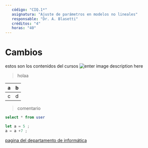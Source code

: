 ```yaml
---
   código: "CIQ.1*"
   asignatura: "Ajuste de parámetros en modelos no lineales"
   responsable: "Dr. A. Blasetti"
   créditos: "4"
   horas: "40"
---
```

# Cambios
estos son los contenidos del cursos
![enter image description here](https://i1.wp.com/diariocronica.com.ar/wp-content/uploads/2018/11/borrador-autom%C3%A1tico-133.jpg?fit=1200,800&ssl=1)

> holaa

| a | b |
|---|---|
| c | d |

> comentario



```sql
select * from user
```

```javascript
let a = 5 ;
a = a +7 ;
```
[pagina del departamento de informática](http://www.dinfo.ing.unp.edu.ar)
<!--stackedit_data:
eyJoaXN0b3J5IjpbLTgwMTQxNzQxNCwxNzIxMjQ2MjY3LDEzMz
MwMTE3NzEsLTQ0MzcyNDAwNCwyMDc0NTA3NTE3LDI5Nzc3MTc0
MiwtMTQ3ODk2NDAzMywxMDM5MjY3NDg4LC03Mzc0NjgyODcsMT
c4MDc2MzIzNCwtODAxNDE3NDE0LC0xNzAwNjMzMzExLC04MDE0
MTc0MTQsLTIxMzI0NDUxNTgsMjgwODYxMzg4LC0xNjc3MDAwND
YzLC03OTE3NTI2NzksLTExNzUwMTk0MDgsLTEwNjU2MzcyMTYs
LTE1ODk2NTAyNzVdfQ==
-->